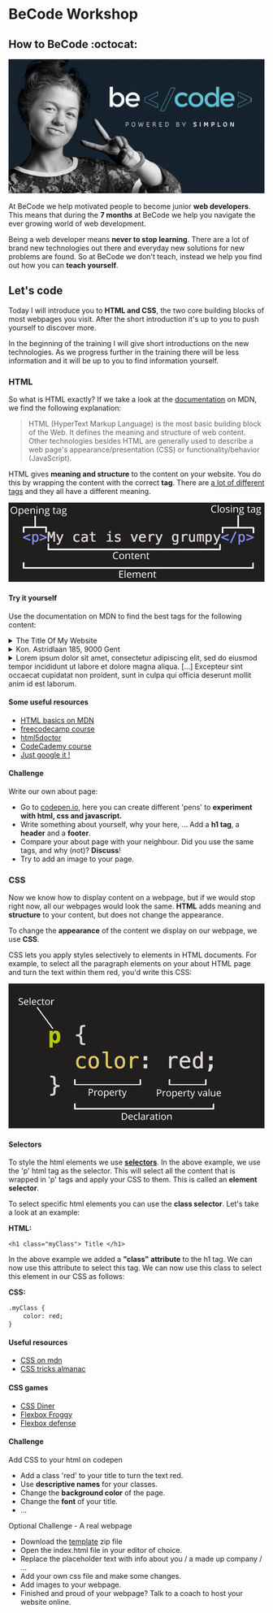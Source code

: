 # BeCode Workshop

## How to BeCode :octocat:

![becode](./images/spreadtheword.png)

At BeCode we help motivated people to become junior **web developers**.  
This means that during the **7 months** at BeCode we help you navigate the ever growing world of web development. 

Being a web developer means **never to stop learning**. There are a lot of brand new technologies out there and everyday new solutions for new problems are found. 
So at BeCode we don't teach, instead we help you find out how you can **teach yourself**.



## Let's code

Today I will introduce you to **HTML and CSS**, the two core building blocks of most webpages you visit. After the short introduction it's up to you to push yourself to discover more. 

In the beginning of the training I will give short introductions on the new technologies. As we progress further in the training there will be less information and it will be up to you to find information yourself.


### HTML

So what is HTML exactly? If we take a look at the [documentation](https://developer.mozilla.org/en-US/docs/Web/HTML) on MDN, we find the following explanation:

> HTML (HyperText Markup Language) is the most basic building block of the Web. It defines the meaning and structure of web content. Other technologies besides HTML are generally used to describe a web page's appearance/presentation (CSS) or functionality/behavior (JavaScript).

HTML gives **meaning and structure** to the content on your website. You do this by wrapping the content with the correct **tag**. There are [a lot of different tags](https://developer.mozilla.org/en-US/docs/Web/HTML/Element) and they all have a different meaning.

![anatomy of an HTML element](./images/grumpy-cat-small.png)

#### Try it yourself

Use the documentation on MDN to find the best tags for the following content:

<details><summary>The Title Of My Website</summary>

```
	<title>The Title Of My Website</title>
```

- The HTML title element defines the document's title that is shown in a browser's title bar or a page's tab.
</details>


<details><summary>Kon. Astridlaan 185, 9000 Gent</summary>

```
	<address>Kon. Astridlaan 185, 9000 Gent</address>
```

- The HTML address element indicates that the enclosed HTML provides contact information for a person or people, or for an organization.
</details>

<details><summary>Lorem ipsum dolor sit amet, consectetur adipiscing elit, sed do eiusmod tempor incididunt ut labore et dolore magna aliqua. [...] Excepteur sint occaecat cupidatat non proident, sunt in culpa qui officia deserunt mollit anim id est laborum.</summary>

```
	<p>Lorem ipsum dolor sit amet, consectetur adipiscing elit, sed do eiusmod tempor incididunt ut labore et dolore magna aliqua. [...] Excepteur sint occaecat cupidatat non proident, sunt in culpa qui officia deserunt mollit anim id est laborum.</p>
```

- The HTML p element represents a paragraph.
</details>


#### Some useful resources

- [HTML basics on MDN](https://developer.mozilla.org/en-US/docs/Learn/Getting_started_with_the_web/HTML_basics)
- [freecodecamp course](https://learn.freecodecamp.org/responsive-web-design/basic-html-and-html5)
- [html5doctor](http://html5doctor.com/)
- [CodeCademy course](https://www.codecademy.com/learn/learn-html)
- [Just google it !](google.com)

#### Challenge

Write our own about page:  
- Go to [codepen.io](https://codepen.io/pen), here you can create different 'pens' to **experiment with html, css and javascript.**  
- Write something about yourself, why your here, ... Add a **h1 tag**, a **header** and a **footer**.  
- Compare your about page with your neighbour. Did you use the same tags, and why (not)? **Discuss**!
- Try to add an image to your page.

### CSS

Now we know how to display content on a webpage, but if we would stop right now, all our webpages would look the same. **HTML** adds meaning and **structure** to your content, but does not change the appearance.

To change the **appearance** of the content we display on our webpage, we use **CSS**. 

CSS lets you apply styles selectively to elements in HTML documents. For example, to select all the paragraph elements on your about HTML page and turn the text within them red, you'd write this CSS:

![CSS](./images/css-declaration-small.png)

#### Selectors

To style the html elements we use [**selectors**](https://developer.mozilla.org/en-US/docs/Learn/CSS/Introduction_to_CSS/Selectors). In the above example, we use the 'p' html tag as the selector. This will select all the content that is wrapped in 'p' tags and apply your CSS to them. This is called an **element selector**.

To select specific html elements you can use the **class selector**. Let's take a look at an example:


**HTML:** 
```
<h1 class="myClass"> Title </h1>
```

In the above example we added a **"class" attribute** to the h1 tag. We can now use this attribute to select this tag. We can now use this class to select this element in our CSS as follows:

**CSS:**
```
.myClass {
	color: red;
}
```

#### Useful resources

- [CSS on mdn](https://developer.mozilla.org/en-US/docs/Learn/Getting_started_with_the_web/CSS_basics)
- [CSS tricks almanac](https://css-tricks.com/almanac/)

#### CSS games

- [CSS Diner](http://flukeout.github.io/)  
- [Flexbox Froggy](http://flexboxfroggy.com/#nl)
- [Flexbox defense](http://www.flexboxdefense.com/)


#### Challenge

Add CSS to your html on codepen

- Add a class 'red' to your title to turn the text red.
- Use **descriptive names** for your classes.  
- Change the **background color** of the page.  
- Change the **font** of your title.  
- ...

Optional Challenge - A real webpage

- Download the [template](./files/template.zip) zip file  
- Open the index.html file in your editor of choice.  
- Replace the placeholder text with info about you / a made up company / ...  
- Add your own css file and make some changes.  
- Add images to your webpage.
- Finished and proud of your webpage? Talk to a coach to host your website online.



